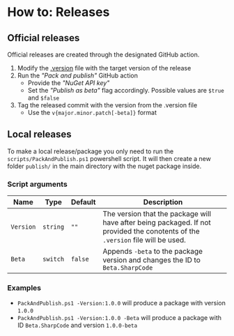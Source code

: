 # How to: Releases

## Official releases

Official releases are created through the designated GitHub action.

1. Modify the [.version](../.version) file with the target version of the release
2. Run the _"Pack and publish"_ GitHub action
   - Provide the _"NuGet API key"_
   - Set the _"Publish as beta"_ flag accordingly. Possible values are `$true` and `$false`
3. Tag the released commit with the version from the .version file
   - Use the `v{major.minor.patch[-beta]}` format

## Local releases

To make a local release/package you only need to run the `scripts/PackAndPublish.ps1` powershell script. It will then
create a new folder `publish/` in the main directory with the nuget package inside.

### Script arguments

| Name | Type |Default | Description |
| ---- | ---- | -------- | ----------- |
| `Version` | `string` | `""` | The version that the package will have after being packaged. If not provided the conotents of the `.version` file will be used. |
| `Beta` | `switch` | `false` | Appends `-beta` to the package version and changes the ID to `Beta.SharpCode` |

### Examples
- `PackAndPublish.ps1 -Version:1.0.0` will produce a package with version `1.0.0`
- `PackAndPublish.ps1 -Version:1.0.0 -Beta` will produce a package with ID `Beta.SharpCode` and version `1.0.0-beta`